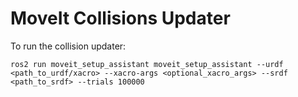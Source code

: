 # MoveIt Collisions Updater

To run the collision updater:

`ros2 run moveit_setup_assistant moveit_setup_assistant --urdf <path_to_urdf/xacro> --xacro-args <optional_xacro_args> --srdf <path_to_srdf> --trials 100000`
